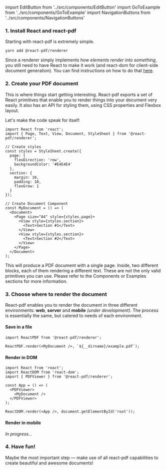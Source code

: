 import EditButton from '../src/components/EditButton'
import GoToExample from '../src/components/GoToExample'
import NavigationButtons from '../src/components/NavigationButtons'

### 1. Install React and react-pdf

Starting with react-pdf is extremely simple.

```
yarn add @react-pdf/renderer
```

Since a renderer simply implements _how elements render into something_, you still need to have React to make it work (and react-dom for client-side document generation). You can find instructions on how to do that [here](https://reactjs.org/docs/add-react-to-an-existing-app.html).

### 2. Create your PDF document

This is where things start getting interesting. React-pdf exports a set of React primitives that enable you to render things into your document very easily. It also has an API for styling them, using CSS properties and Flexbox layout.

Let's make the code speak for itself:

```
import React from 'react';
import { Page, Text, View, Document, StyleSheet } from '@react-pdf/renderer';

// Create styles
const styles = StyleSheet.create({
  page: {
    flexDirection: 'row',
    backgroundColor: '#E4E4E4'
  },
  section: {
    margin: 10,
    padding: 10,
    flexGrow: 1
  }
});

// Create Document Component
const MyDocument = () => (
  <Document>
    <Page size="A4" style={styles.page}>
      <View style={styles.section}>
        <Text>Section #1</Text>
      </View>
      <View style={styles.section}>
        <Text>Section #2</Text>
      </View>
    </Page>
  </Document>
);
```

This will produce a PDF document with a single page. Inside, two different blocks, each of them rendering a different text. These are not the only valid primitives you can use. Please refer to the Components or Examples sections for more information.

### 3. Choose where to render the document

React-pdf enables you to render the document in three different environments: **web**, **server** and **mobile** _(under development)_. The process is essentially the same, but catered to needs of each environment.

#### Save in a file

```
import ReactPDF from '@react-pdf/renderer';

ReactPDF.render(<MyDocument />, `${__dirname}/example.pdf`);
```

#### Render in DOM

```
import React from 'react';
import ReactDOM from 'react-dom';
import { PDFViewer } from '@react-pdf/renderer';

const App = () => (
  <PDFViewer>
    <MyDocument />
  </PDFViewer>
);

ReactDOM.render(<App />, document.getElementById('root'));
```

#### Render in mobile

_In progress..._

### 4. Have fun!

Maybe the most important step — make use of all react-pdf capabilities to create beautiful and awesome documents!

<NavigationButtons
  backSrc="/"
  backText="Installation"
  nextSrc="/rendering-process"
  nextText="Rendering process"
/>

